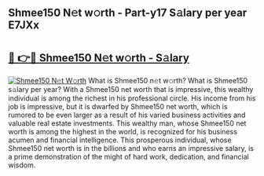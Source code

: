 ## Shmee150 N𝚎t w𝚘rth - Part-y17 S𝚊lary per year E7JXx

# <h2><a href="http://gc4e59.nevu.top/?p=Shmee150">🔗 👉🔴 Shmee150 N𝚎t w𝚘rth - S𝚊lary</a></h2>

[![Shmee150 N𝚎t W𝚘rth](https://i.imgur.com/Oavwk0R.jpeg)](http://gc4e59.nevu.top/?p=Shmee150)
What is Shmee150 n𝚎t w𝚘rth? What is Shmee150 s𝚊lary per year?
With a Shmee150 net worth that is impressive, this wealthy individual is among the richest in his professional circle. His income from his job is impressive, but it is dwarfed by Shmee150 net worth, which is rumored to be even larger as a result of his varied business activities and valuable real estate investments. This wealthy man, whose Shmee150 net worth is among the highest in the world, is recognized for his business acumen and financial intelligence. This prosperous individual, whose Shmee150 net worth is in the billions and who earns an impressive salary, is a prime demonstration of the might of hard work, dedication, and financial wisdom.
